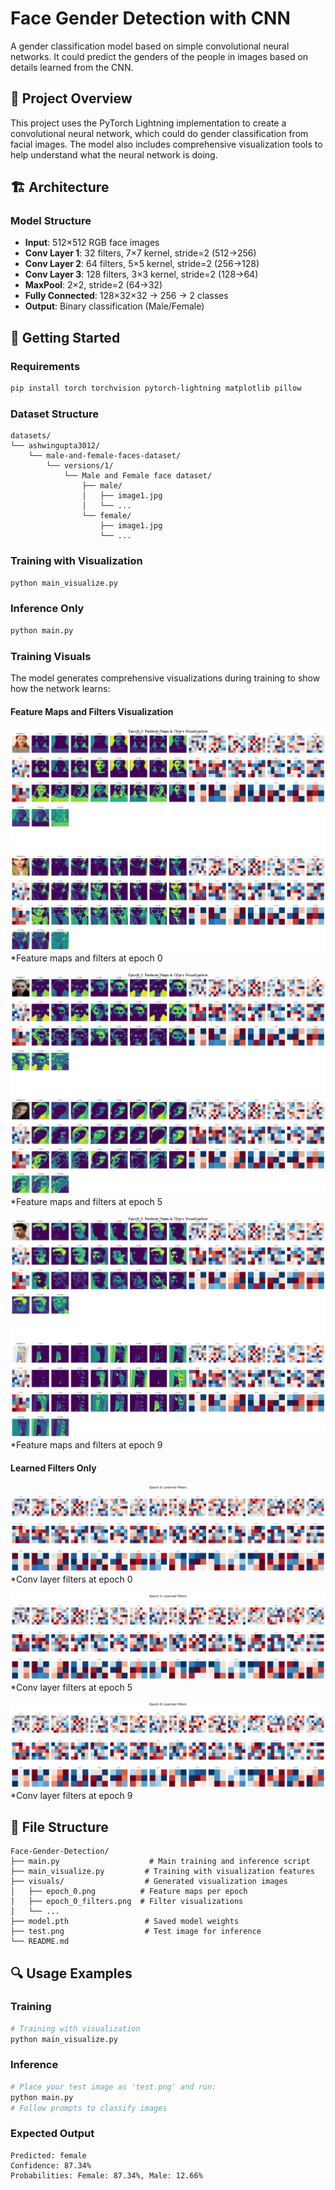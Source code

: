 # Face Gender Detection with CNN

A gender classification model based on simple convolutional neural networks. It could predict the genders of the people in images based on details learned from the CNN.

## 🎯 Project Overview

This project uses the PyTorch Lightning implementation to create a convolutional neural network, which could do gender classification from facial images. The model also includes comprehensive visualization tools to help understand what the neural network is doing.

## 🏗️ Architecture

### Model Structure
- **Input**: 512×512 RGB face images
- **Conv Layer 1**: 32 filters, 7×7 kernel, stride=2 (512→256)
- **Conv Layer 2**: 64 filters, 5×5 kernel, stride=2 (256→128) 
- **Conv Layer 3**: 128 filters, 3×3 kernel, stride=2 (128→64)
- **MaxPool**: 2×2, stride=2 (64→32)
- **Fully Connected**: 128×32×32 → 256 → 2 classes
- **Output**: Binary classification (Male/Female)

## 🚀 Getting Started

### Requirements
```bash
pip install torch torchvision pytorch-lightning matplotlib pillow
```

### Dataset Structure
```
datasets/
└── ashwingupta3012/
    └── male-and-female-faces-dataset/
        └── versions/1/
            └── Male and Female face dataset/
                ├── male/
                │   ├── image1.jpg
                │   └── ...
                └── female/
                    ├── image1.jpg
                    └── ...
```

### Training with Visualization
```bash
python main_visualize.py
```

### Inference Only
```bash
python main.py
```

### Training Visuals

The model generates comprehensive visualizations during training to show how the network learns:

#### Feature Maps and Filters Visualization
![Feature Maps Example](visuals/epoch_0.png)
*Feature maps and filters at epoch 0

![Feature Maps Example](visuals/epoch_5.png)
*Feature maps and filters at epoch 5

![Feature Maps Example](visuals/epoch_9.png)
*Feature maps and filters at epoch 9

#### Learned Filters Only
![Filters Only](visuals/epoch_0_filters.png)
*Conv layer filters at epoch 0

![Filters Only](visuals/epoch_5_filters.png)
*Conv layer filters at epoch 5

![Filters Only](visuals/epoch_9_filters.png)
*Conv layer filters at epoch 9


## 📁 File Structure

```
Face-Gender-Detection/
├── main.py                    # Main training and inference script
├── main_visualize.py         # Training with visualization features
├── visuals/                  # Generated visualization images
│   ├── epoch_0.png          # Feature maps per epoch
│   ├── epoch_0_filters.png  # Filter visualizations
│   └── ...
├── model.pth                 # Saved model weights
├── test.png                  # Test image for inference
└── README.md
```

## 🔍 Usage Examples

### Training
```python
# Training with visualization
python main_visualize.py
```

### Inference
```python
# Place your test image as 'test.png' and run:
python main.py
# Follow prompts to classify images
```

### Expected Output
```
Predicted: female
Confidence: 87.34%
Probabilities: Female: 87.34%, Male: 12.66%
```
